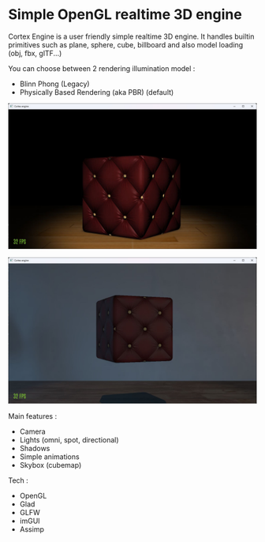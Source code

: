 # Simple OpenGL realtime 3D engine


Cortex Engine is a user friendly simple realtime 3D engine.
It handles builtin primitives such as plane, sphere, cube, billboard and also model loading (obj, fbx, glTF...)


You can choose between 2 rendering illumination model :
- Blinn Phong (Legacy)
- Physically Based Rendering (aka PBR) (default)


![Screenshot](images/blinnphong_cushion.jpg)

![Screenshot](images/pbr_cushion.jpg)




Main features :
- Camera
- Lights (omni, spot, directional)
- Shadows
- Simple animations
- Skybox (cubemap)

Tech :
- OpenGL
- Glad
- GLFW
- imGUI
- Assimp
